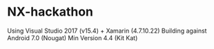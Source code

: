 # NX-hackathon

Using Visual Studio 2017 (v15.4) + Xamarin (4.7.10.22)
Building against Android 7.0 (Nougat)
Min Version 4.4 (Kit Kat)
